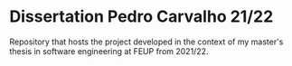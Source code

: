 # Dissertation Pedro Carvalho 21/22
Repository that hosts the project developed in the context of my master's thesis in software engineering at FEUP from 2021/22.
